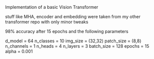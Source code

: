Implementation of a basic Vision Transformer

stuff like MHA, encoder and embedding were taken from my other transformer repo with only minor tweaks

98% accuracy after 15 epochs and the following parameters


d_model = 64
n_classes = 10
img_size = (32,32)
patch_size = (8,8)
n_channels = 1
n_heads = 4
n_layers = 3
batch_size = 128
epochs = 15
alpha = 0.001

